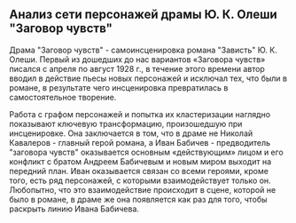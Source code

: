 ## Анализ сети персонажей драмы Ю. К. Олеши "Заговор чувств"
Драма "Заговор чувств" - самоинсценировка романа "Зависть" Ю. К. Олеши. Первый из дошедших до нас вариантов «Заговора чувств» писался с апреля по август 1928 г., в течение этого времени автор вводил в действие пьесы новых персонажей и исключал тех, что были в романе, в результате чего инсценировка превратилась в самостоятельное творение.

Работа с графом персонажей и попытка их кластеризации наглядно показывают ключевую трансформацию, произошедшую при инсценировке. Она заключается в том, что в драме не Николай Кавалеров - главный герой романа, а Иван Бабичев - предводитель "заговора чувств" оказывается основным «действующим» лицом и его конфликт с братом Андреем Бабичевым и новым миром выходит на передний план. Иван оказывается связан со всеми героями, кроме того, есть ряд персонажей, с которыми взаимодействует только он. Любопытно, что это взаимодействие происходит в сцене, которой не было в романе, в драме же она появляется как раз для того, чтобы раскрыть линию Ивана Бабичева. 
